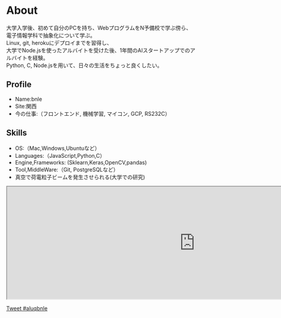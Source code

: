 # About
大学入学後、初めて自分のPCを持ち、WebプログラムをN予備校で学ぶ傍ら、電子情報学科で抽象化について学ぶ。<br>
Linux, git, herokuにデプロイまでを習得し、<br>大学でNode.jsを使ったアルバイトを受けた後、1年間のAIスタートアップでのアルバイトを経験。<br>
Python, C, Node.jsを用いて、日々の生活をちょっと良くしたい。

## Profile
- Name:bnle
- Site:関西
- 今の仕事:（フロントエンド, 機械学習, マイコン, GCP, RS232C）


## Skills
- OS:（Mac,Windows,Ubuntuなど）
- Languages:（JavaScript,Python,C）
- Engine,Frameworks: (Sklearn,Keras,OpenCV,pandas)
- Tool,MiddleWare:（Git, PostgreSQLなど）
- 真空で荷電粒子ビームを発生させられる(大学での研究)


<iframe src="https://www.openprocessing.org/sketch/825152/embed/" width="1000" height="300"></iframe>

<a href="https://twitter.com/intent/tweet?button_hashtag=aluqbnle&ref_src=twsrc%5Etfw" class="twitter-hashtag-button" data-show-count="false">Tweet #aluqbnle</a><script async src="https://platform.twitter.com/widgets.js" charset="utf-8"></script>

